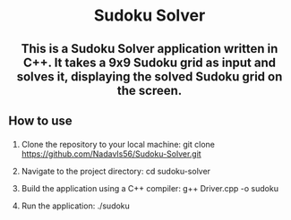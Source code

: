 #  <p align ="center" height="40px" width="40px"> Sudoku Solver </p>
##  <p align ="center" height="40px" width="40px"> This is a Sudoku Solver application written in C++. It takes a 9x9 Sudoku grid as input and solves it, displaying the solved Sudoku grid on the screen. </p>


##     <p align = "left"> How to use </p>
1. Clone the repository to your local machine:   git clone https://github.com/NadavIs56/Sudoku-Solver.git

2. Navigate to the project directory:   cd sudoku-solver

3. Build the application using a C++ compiler:   g++ Driver.cpp -o sudoku

4. Run the application:   ./sudoku


